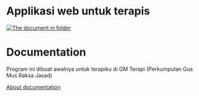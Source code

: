 # Applikasi web untuk terapis

[![The document in folder](https://camo.githubusercontent.com/2da46436a4b9701641b3ffa1cd396ebb1438f7eec7a22abf7a10b09f14df9ac1/68747470733a2f2f696d672e736869656c64732e696f2f62616467652f646f776e6c6f6164732d31336b2532466d6f6e74682d627269676874677265656e)](https://github.com/adicnk/terapi/blob/main/web/documentation/about.txt)

# Documentation
Program ini dibuat awalnya untuk terapiku di GM Terapi (Perkumpulan Gus Mus Raksa Jasad)

 [About documentation](http://pait.devinc.website)